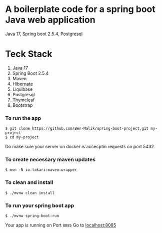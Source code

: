 # A boilerplate code for a spring boot Java web application
 Java 17, Spring boot 2.5.4, Postgresql
 
 # Teck Stack
 1. Java 17
 2. Spring Boot 2.5.4
 3. Maven
 4. Hibernate
 5. Liquibase
 6. Postgresql
 7. Thymeleaf
 8. Bootstrap

### To run the app 

``` 
$ git clone https://github.com/Ben-Malik/spring-boot-project.git my-project
$ cd my-project
```
Do make sure your server on docker is accecptin requests on port 5432.

### To create necessary maven updates
```
$ mvn -N io.takari:maven:wrapper
```

### To clean and install
```
$ ./mvnw clean install
```

### To run your spring boot app
```
$ ./mvnw spring-boot:run
```

Your app is running on Port ``` 8085 ```
Go to <a href="http://localhost:8085" target="new">localhost:8085</a>
